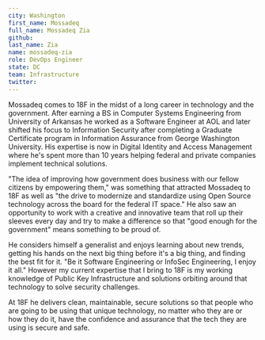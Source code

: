 ```yaml
---
city: Washington
first_name: Mossadeq
full_name: Mossadeq Zia
github:
last_name: Zia
name: mossadeq-zia
role: DevOps Engineer
state: DC
team: Infrastructure
twitter:
---
```

Mossadeq comes to 18F in the midst of a long career in technology and the government. After earning a BS in Computer Systems Engineering from University of Arkansas he worked as a Software Engineer at AOL and later shifted his focus to Information Security after completing a Graduate Certificate program in Information Assurance from George Washington University. His expertise is now in Digital Identity and Access Management where he's spent more than 10 years helping federal and private companies implement technical solutions.

"The idea of improving how government does business with our fellow citizens by empowering them," was something that attracted Mossadeq to 18F as well as "the drive to modernize and standardize using Open Source technology across the board for the federal IT space." He also saw an opportunity to work with a creative and innovative team that roll up their sleeves every day and try to make a difference so that "good enough for the government" means something to be proud of.

He considers himself a generalist and enjoys learning about new trends, getting his hands on the next big thing before it's a big thing, and finding the best fit for it. "Be it Software Engineering or InfoSec Engineering, I enjoy it all." However my current expertise that I bring to 18F is my working knowledge of Public Key Infrastructure and solutions orbiting around that technology to solve security challenges.

At 18F he delivers clean, maintainable, secure solutions so that people who are going to be using that unique technology, no matter who they are or how they do it, have the confidence and assurance that the tech they are using is secure and safe.
